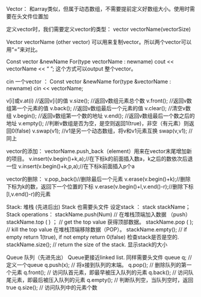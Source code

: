 Vector：
和array类似，但属于动态数组，不需要提前定义好数组大小。使用时需要在头文件位置加<vector>

定义vector时，我们需要定义vector的类型： vector<type> vectorName(vectorSize)

Vector<type> vectorName (other vector) 可以用来复制vector。所以两个vector可以用“=”来对比。

Const vector<type> &newName
For(type vectorName : newname)
	cout << vectorName << “ ”;
这个方式可以output 整个vector。

cin 一个vector ： Const vector<type> &newName
for(type &vectorName : newname)
cin << vectorName;

v[i]或v.at(i)  //返回v[i]的值
v.size();     //返回v数组元素总个数
v.front();    //返回v数组第一个元素的值
v.back();    //返回v数组最后一个元素的值
v.clear();    //清空v数组
v.begin();   //返回v数组第一个数的地址
v.end();    //返回v数组最后一个数之后的地址
v.empty();  //判断v数组是否为空，是空则返回1(true)，非空（有元素）则返回0(false)
v.swap(v1);  //v1是另一个动态数组，将v和v1元素互换
swap(v,v1);  //同上

vector的添加：
vectorName.push_back（element）用来在vector末尾增加新的项目。
v.insert(v.begin()+k,a);//在下标k的前面插入数a，k之后的数依次后退一位
v.insert(v.begin()+k,p,a);//在下标k前面插入p个a

vector的删除：
v.pop_back()//删除最后一个元素
v.erase(v.begin()+k);//删除下标为k的数，返回下一个位置的下标
v.erase(v.begin()+l,v.end()-r);//删除下标[l,v.end()-r)的元素


Stack: 堆栈 (先进后出)
Stack 也需要头文件 <stack>
设定stack ： stack<type> stackName；
Stack operations： 
stackName.push(Num)  // 在堆栈顶端加入数据 （push）
stackName.top ( ) ；   // get the top value 获得顶部数据。
stackName.pop ( );     // kill the top value 在堆栈顶端移除数据（POP）。
stackName.empty();    // if empty return 1(true), if not empty return 0(false)  检查stack是否是空的.
stackName.size();      // return the size of the stack. 显示stack的大小
				
Queue 队列（先进先出）
Queue更接近linked list. 同样需要头文件<queue>
queue<int> q;  // 定义一个queue
q.push(x);        // 将x接到队列的末端。
q.pop();          // 删除队列的第一个元素
q.front();         // 访问队首元素，即最早被压入队列的元素
q.back();         // 访问队尾元素，即最后被压入队列的元素
q.empty();       // 判断队列空，当队列空时，返回true
q.size();          // 访问队列中的元素个数

